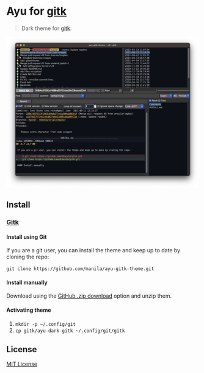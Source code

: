 # Ayu for [gitk](https://git-scm.com/docs/gitk)

> Dark theme for [gitk](https://git-scm.com/docs/gitk).

![Screenshot](./screenshot.png)

## Install

### [Gitk](https://git-scm.com/docs/gitk)

#### Install using Git

If you are a git user, you can install the theme and keep up to date by cloning the repo:

    git clone https://github.com/manila/ayu-gitk-theme.git

#### Install manually

Download using the [GitHub .zip download](https://github.com/manila/ayu-gitk-theme/archive/master.zip) option and unzip them.

#### Activating theme

1.  `mkdir -p ~/.config/git`
2.  `cp gitk/ayu-dark-gitk ~/.config/git/gitk`

## License

[MIT License](./LICENSE)
